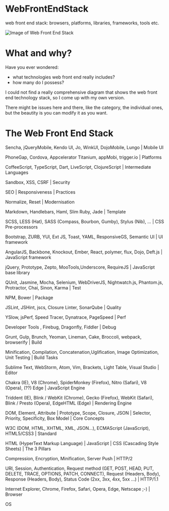 # WebFrontEndStack
web front end stack: browsers, platforms, libraries, frameworks, tools etc.

![Image of Web Front End Stack](https://raw.githubusercontent.com/unruledboy/WebFrontEndStack/master/v1.3/Web%20Front%20End%20Stack%20v1.3.png)

# What and why?
Have you ever wondered:
* what technologies web front end really includes? 
* how many do I possess?


I could not find a really comprehensive diagram that shows the web front end technology stack, so I come up with my own version.

There might be issues here and there, like the category, the individual ones, but the beautity is you can modify it as you want.


# The Web Front End Stack


Sencha, jQueryMobile, Kendo UI, Jo, WinkUI, DojoMobile, Lungo | Mobile UI

PhoneGap, Cordova, Appcelerator Titanium, appMobi, trigger.io | Platforms

CoffeeScript, TypeScript, Dart, LiveScript, ClojureScript | Intermediate Languages

Sandbox, XSS, CSRF | Security

SEO | Responsiveness | Practices

Normalize, Reset | Modernisation

Markdown, Handlebars, Haml, Slim Ruby, Jade | Template

SCSS, LESS (Hat), SASS (Compass, Bourbon, Gumby), Stylus (Nib), ... | CSS Pre-processors

Bootstrap, ZURB, YUI, Ext JS, Toast, YAML, ResponsiveGS, Semantic UI | UI framework

AngularJS, Backbone, Knockout, Ember, React, polymer, flux, Dojo, Deft.js | JavaScript framework

jQuery, Prototype, Zepto, MooTools,Underscore, RequireJS | JavaScript base library

QUnit, Jasmine, Mocha, Selenium, WebDriverJS, Nightwatch.js, Phantom.js, Protractor, Chai, Sinon, Karma | Test

NPM, Bower  | Package

JSLint, JSHint, jscs, Closure Linter, SonarQube | Quality

YSlow, jsPerf, Speed Tracer, Dynatrace, PageSpeed | Perf

Developer Tools , Firebug, Dragonfly, Fiddler | Debug

Grunt, Gulp, Brunch, Yeoman, Lineman, Cake, Broccoli, webpack, browserify | Build

Minification, Compilation, Concatenation,Uglification, Image Optimization, Unit Testing | Build Tasks

Sublime Text, WebStorm, Atom, Vim, Brackets, Light Table, Visual Studio | Editor

Chakra (IE), V8 (Chrome), SpiderMonkey (Firefox), Nitro (Safari),  V8 (Opera), (??) Edge | JavaScript Engine

Triddent (IE), Blink / WebKit (Chrome), Gecko (Firefox), WebKit (Safari),  Blink / Presto (Opera), EdgeHTML (Edge) | Rendering Engine

DOM, Element, Attribute | Prototype, Scope, Closure, JSON | Selector, Priority, Specificity, Box Model | Core Concepts
 
W3C (DOM, HTML, XHTML, XML, JSON...), ECMAScript (JavaScript), HTML5/CSS3 | Standard

HTML  (HyperText Markup Language)              |                JavaScript          |           CSS (Cascading Style Sheets) | The 3 Pillars
 
Compression, Encryption, Minification, Server Push  | HTTP/2
 
URI, Session, Authentication, Request method (GET, POST, HEAD, PUT, DELETE, TRACE, OPTIONS, PATCH, CONNECT), Request (Headers, Body), Response (Headers, Body), Status Code (2xx, 3xx, 4xx, 5xx ...) |  HTTP/1.1

Internet Explorer, Chrome, Firefox, Safari, Opera, Edge, Netscape ;-)  | Browser

OS

